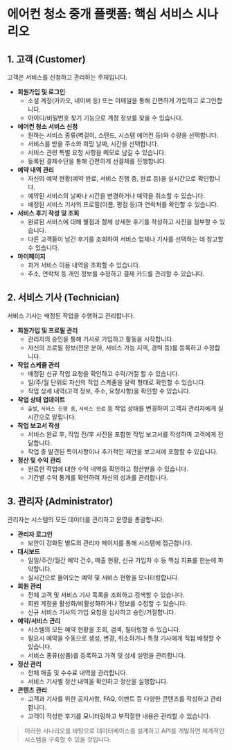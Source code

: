 # 에어컨 청소 중개 플랫폼: 핵심 서비스 시나리오

## 1. 고객 (Customer)

고객은 서비스를 신청하고 관리하는 주체입니다.

*   **회원가입 및 로그인**
    *   소셜 계정(카카오, 네이버 등) 또는 이메일을 통해 간편하게 가입하고 로그인합니다.
    *   아이디/비밀번호 찾기 기능으로 계정 정보를 찾을 수 있습니다.
*   **에어컨 청소 서비스 신청**
    *   원하는 서비스 종류(벽걸이, 스탠드, 시스템 에어컨 등)와 수량을 선택합니다.
    *   서비스를 받을 주소와 희망 날짜, 시간을 선택합니다.
    *   서비스 관련 특별 요청 사항을 메모로 남길 수 있습니다.
    *   등록된 결제수단을 통해 간편하게 선결제를 진행합니다.
*   **예약 내역 관리**
    *   자신의 예약 현황(예약 완료, 서비스 진행 중, 완료 등)을 실시간으로 확인합니다.
    *   예약된 서비스의 날짜나 시간을 변경하거나 예약을 취소할 수 있습니다.
    *   배정된 서비스 기사의 프로필(이름, 평점 등)과 연락처를 확인할 수 있습니다.
*   **서비스 후기 작성 및 조회**
    *   완료된 서비스에 대해 별점과 함께 상세한 후기를 작성하고 사진을 첨부할 수 있습니다.
    *   다른 고객들이 남긴 후기를 조회하여 서비스 업체나 기사를 선택하는 데 참고할 수 있습니다.
*   **마이페이지**
    *   과거 서비스 이용 내역을 조회할 수 있습니다.
    *   주소, 연락처 등 개인 정보를 수정하고 결제 카드를 관리할 수 있습니다.

## 2. 서비스 기사 (Technician)

서비스 기사는 배정된 작업을 수행하고 관리합니다.

*   **회원가입 및 프로필 관리**
    *   관리자의 승인을 통해 기사로 가입하고 활동을 시작합니다.
    *   자신의 프로필 정보(전문 분야, 서비스 가능 지역, 경력 등)를 등록하고 수정합니다.
*   **작업 스케줄 관리**
    *   배정된 신규 작업 요청을 확인하고 수락/거절 할 수 있습니다.
    *   일/주/월 단위로 자신의 작업 스케줄을 달력 형태로 확인할 수 있습니다.
    *   작업 상세 내역(고객 정보, 주소, 요청사항)을 확인할 수 있습니다.
*   **작업 상태 업데이트**
    *   `출발`, `서비스 진행 중`, `서비스 완료` 등 작업 상태를 변경하여 고객과 관리자에게 실시간으로 알립니다.
*   **작업 보고서 작성**
    *   서비스 완료 후, 작업 전/후 사진을 포함한 작업 보고서를 작성하여 고객에게 전달합니다.
    *   작업 중 발견된 특이사항이나 추가적인 제안을 보고서에 포함할 수 있습니다.
*   **정산 및 수익 관리**
    *   완료한 작업에 대한 수익 내역을 확인하고 정산받을 수 있습니다.
    *   기간별 수익 통계를 확인하여 자신의 성과를 관리합니다.

## 3. 관리자 (Administrator)

관리자는 시스템의 모든 데이터를 관리하고 운영을 총괄합니다.

*   **관리자 로그인**
    *   보안이 강화된 별도의 관리자 페이지를 통해 시스템에 접근합니다.
*   **대시보드**
    *   일일/주간/월간 예약 건수, 매출 현황, 신규 가입자 수 등 핵심 지표를 한눈에 파악합니다.
    *   실시간으로 들어오는 예약 및 서비스 현황을 모니터링합니다.
*   **회원 관리**
    *   전체 고객 및 서비스 기사 목록을 조회하고 검색할 수 있습니다.
    *   회원 계정을 활성화/비활성화하거나 정보를 수정할 수 있습니다.
    *   신규 서비스 기사의 가입 요청을 심사하고 승인/거절합니다.
*   **예약/서비스 관리**
    *   시스템의 모든 예약 현황을 조회, 검색, 필터링할 수 있습니다.
    *   필요시 예약을 수동으로 생성, 변경, 취소하거나 특정 기사에게 직접 배정할 수 있습니다.
    *   서비스 종류(상품)를 등록하고 가격 및 상세 설명을 관리합니다.
*   **정산 관리**
    *   전체 매출 및 수수료 내역을 관리합니다.
    *   서비스 기사별 정산 내역을 확인하고 정산을 실행합니다.
*   **콘텐츠 관리**
    *   고객과 기사를 위한 공지사항, FAQ, 이벤트 등 다양한 콘텐츠를 작성하고 관리합니다.
    *   고객이 작성한 후기를 모니터링하고 부적절한 내용은 관리할 수 있습니다.

> 이러한 시나리오를 바탕으로 데이터베이스를 설계하고 API를 개발하면 체계적인 시스템을 구축할 수 있을 것입니다. 